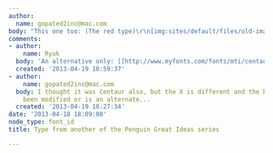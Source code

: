 ```yaml
---
author:
  name: gopated2inc@mac.com
body: "This one too: (The red type)\r\n[img:sites/default/files/old-images/155449_4959.jpg]"
comments:
- author:
    name: Ryuk
  body: 'An alternative only: [[http://www.myfonts.com/fonts/mti/centaur|Centaur]]'
  created: '2013-04-19 10:59:37'
- author:
    name: gopated2inc@mac.com
  body: I thought it was Centaur also, but the X is different and the R has either
    been modified or is an alternate...
  created: '2013-04-19 18:27:34'
date: '2013-04-18 18:09:00'
node_type: font_id
title: Type from another of the Penguin Great Ideas series

---
```

